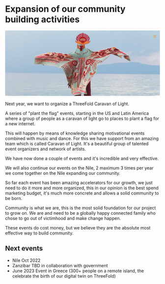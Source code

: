 # Expansion of our community building activities

![image alt text](img/caravan_of_light_picture.png)

Next year, we want to organize a ThreeFold Caravan of Light. 

A series of "plant the flag" events, starting in the US and Latin America where a group of people as a caravan of light go to places to plant a flag for a new internet.

This will happen by means of knowledge sharing motivational events combined with music and dance. For this we have support from an amazing team which is called Caravan of Light. It's a beautiful group of talented event organizers and network of artists.

We have now done a couple of events and it's incredible and very effective.

We will also continue our events on the Nile, 2 maximum 3 times per year we come together on the Nile expanding our community.

So far each event has been amazing accelerators for our growth, we just need to do it more and more organized, this in our opinion is the best spend marketing budget, it's much more concrete and allows a solid community to be born.

Community is what we are, this is the most solid foundation for our project to grow on. We are and need to be a globally happy connected family who chose to go out of victimhood and make change happen.

These events do cost money, but we believe they are the absolute most effective way to build community. 

## Next events

* Nile Oct 2022
* Zanzibar TBD in collaboration with government
* June 2023 Event in Greece (300+ people on a remote island, the celebrate the birth of our digital twin on ThreeFold)